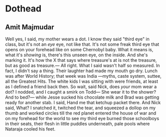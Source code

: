 # Dothead
## Amit Majmudar
Well yes, I said, my mother wears a dot.
I know they said "third eye" in class, but it's not
an _eye_ eye, not like that. It's not some freak
third eye that opens on your forehead like
on some Chernobyl baby. What it means
is, what it's _showing_ is, there's this unseen
eye, on the inside. And she's marking it.
It's how the X that says where treasure's at
is not the treasure, but as good as treasure.—
All right. What I said wasn't half so measured.
In fact, I didn't say a thing. Their laughter
had made my mouth go dry. Lunch was after
World History; that week was India —myths,
caste system, suttee, all the Greatest Hits.
The white kids I was sitting with were friends,
at least as I defined a friend back then.
So wait, said Nick, does _your_ mom wear a dot?
I nodded, and I caught a smirk on Todd—
She wear it to the shower? And to bed?—
while Jesse sucked his chocolate milk and Brad
was getting ready for another stab.
I said, Hand me that ketchup packet there.
And Nick said, What? I snatched it, twitched the tear,
and squeezed a dollop on my thumb and worked
circles till the red planet entered the house of war
and on my forehead for the world to see
my third eye burned those schoolboys in their seats,
their flesh in little puddles underneath,
pale pools where Nataraja cooled his feet.